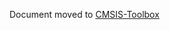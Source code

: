 Document moved to [CMSIS-Toolbox](https://github.com/Open-CMSIS-Pack/cmsis-toolbox/blob/main/docs/build-operation.md)